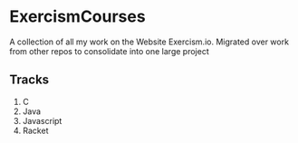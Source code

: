 # ExercismCourses
A collection of all my work on the Website Exercism.io. Migrated over work from other repos to consolidate into one large project

## Tracks
1. C
2. Java
3. Javascript
4. Racket